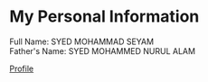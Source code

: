 
<h1> My Personal Information</h1>

<p> Full Name: SYED MOHAMMAD SEYAM <br>
     Father's Name: SYED MOHAMMED NURUL ALAM </p>
     <a href="http://localhost:8158/ABC.html  "> Profile</a>
